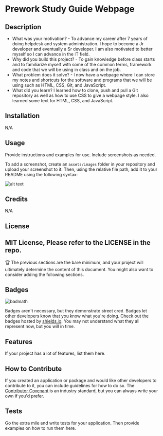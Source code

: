 # Prework Study Guide Webpage

## Description

- What was your motivation? - To advance my career after 7 years of doing helpdesk and system administration. I hope to become a Jr developer and eventually a Sr developer. I am also motivated to better myself so I can advance in the IT field.
- Why did you build this project? - To gain knowledge before class starts and to familiarize myself with some of the common terms, framework and code that we will be using in class and on the job.
- What problem does it solve? - I now have a webpage where I can store my notes and shortcuts for the software and programs that we will be using such as HTML, CSS, Git, and JavaScript.
- What did you learn? I learned how to clone, push and pull a Git repository as well as how to use CSS to give a webpage style. I also learned some text for HTML, CSS, and JavaScript.

## Installation

N/A

## Usage

Provide instructions and examples for use. Include screenshots as needed.

To add a screenshot, create an `assets/images` folder in your repository and upload your screenshot to it. Then, using the relative file path, add it to your README using the following syntax:

![alt text](assets/images/screenshot.png)

## Credits

N/A

## License

MIT License, Please refer to the LICENSE in the repo.
---

🏆 The previous sections are the bare minimum, and your project will ultimately determine the content of this document. You might also want to consider adding the following sections.

## Badges

![badmath](https://img.shields.io/github/languages/top/nielsenjared/badmath)

Badges aren't necessary, but they demonstrate street cred. Badges let other developers know that you know what you're doing. Check out the badges hosted by [shields.io](https://shields.io/). You may not understand what they all represent now, but you will in time.

## Features

If your project has a lot of features, list them here.

## How to Contribute

If you created an application or package and would like other developers to contribute to it, you can include guidelines for how to do so. The [Contributor Covenant](https://www.contributor-covenant.org/) is an industry standard, but you can always write your own if you'd prefer.

## Tests

Go the extra mile and write tests for your application. Then provide examples on how to run them here.

